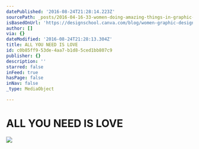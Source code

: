 ```yaml
---
datePublished: '2016-08-24T21:28:14.223Z'
sourcePath: _posts/2016-04-16-33-women-doing-amazing-things-in-graphic-design.md
isBasedOnUrl: 'https://designschool.canva.com/blog/women-graphic-designers/'
author: []
via: {}
dateModified: '2016-08-24T21:28:13.304Z'
title: ALL YOU NEED IS LOVE
id: c0b85ff9-53de-4aa7-b1d8-5ced1bb807c9
publisher: {}
description: ''
starred: false
inFeed: true
hasPage: false
inNav: false
_type: MediaObject

---
```

# ALL YOU NEED IS LOVE
![](https://the-grid-user-content.s3-us-west-2.amazonaws.com/92a7d7f4-973b-468a-b4a1-f92e457474f7.jpg)
